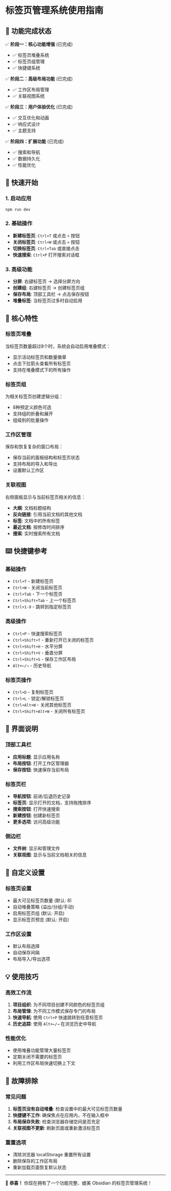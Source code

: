 # 标签页管理系统使用指南

## 🎉 功能完成状态

✅ **阶段一：核心功能增强** (已完成)
- ✅ 标签页堆叠系统
- ✅ 标签页组管理  
- ✅ 快捷键系统

✅ **阶段二：高级布局功能** (已完成)
- ✅ 工作区布局管理
- ✅ 关联视图系统

✅ **阶段三：用户体验优化** (已完成)
- ✅ 交互优化和动画
- ✅ 响应式设计
- ✅ 主题支持

✅ **阶段四：扩展功能** (已完成)
- ✅ 搜索和导航
- ✅ 数据持久化
- ✅ 性能优化

## 🚀 快速开始

### 1. 启动应用
```bash
npm run dev
```

### 2. 基础操作
- **新建标签页**: `Ctrl+T` 或点击 `+` 按钮
- **关闭标签页**: `Ctrl+W` 或点击 `×` 按钮  
- **切换标签页**: `Ctrl+Tab` 或直接点击
- **快速搜索**: `Ctrl+P` 打开搜索对话框

### 3. 高级功能
- **分屏**: 右键标签页 → 选择分屏方向
- **创建组**: 右键标签页 → 创建标签页组
- **保存布局**: 顶部工具栏 → 点击保存按钮
- **堆叠标签**: 当标签页过多时自动启用

## 🎯 核心特性

### 标签页堆叠
当标签页数量超过8个时，系统会自动启用堆叠模式：
- 显示活动标签页和数量徽章
- 点击下拉箭头查看所有标签页
- 支持在堆叠模式下的所有操作

### 标签页组
为相关标签页创建逻辑分组：
- 8种预定义颜色可选
- 支持组的折叠和展开
- 组级别的批量操作

### 工作区管理
保存和恢复复杂的窗口布局：
- 保存当前的面板结构和标签页状态
- 支持布局的导入和导出
- 设置默认工作区

### 关联视图
右侧面板显示与当前标签页相关的信息：
- **大纲**: 文档标题结构
- **反向链接**: 引用当前文档的其他文档
- **标签**: 文档中的所有标签
- **最近文档**: 按修改时间排序
- **搜索**: 实时搜索所有文档

## ⌨️ 快捷键参考

### 基础操作
- `Ctrl+T` - 新建标签页
- `Ctrl+W` - 关闭当前标签页
- `Ctrl+Tab` - 下一个标签页
- `Ctrl+Shift+Tab` - 上一个标签页
- `Ctrl+1-9` - 跳转到指定标签页

### 高级操作  
- `Ctrl+P` - 快速搜索标签页
- `Ctrl+Shift+T` - 重新打开已关闭的标签页
- `Ctrl+Shift+H` - 水平分屏
- `Ctrl+Shift+V` - 垂直分屏
- `Ctrl+Shift+S` - 保存工作区布局
- `Alt+←/→` - 历史导航

### 标签页操作
- `Ctrl+D` - 复制标签页
- `Ctrl+L` - 锁定/解锁标签页
- `Ctrl+Alt+W` - 关闭其他标签页
- `Ctrl+Shift+Alt+W` - 关闭所有标签页

## 🎨 界面说明

### 顶部工具栏
- **应用标题**: 显示应用名称
- **布局按钮**: 打开工作区管理器
- **保存按钮**: 快速保存当前布局

### 标签页栏
- **导航按钮**: 前进/后退历史记录
- **标签页**: 显示打开的文档，支持拖拽排序
- **搜索按钮**: 打开快速搜索
- **新建按钮**: 创建新标签页
- **更多选项**: 访问高级功能

### 侧边栏
- **文件树**: 显示和管理文件
- **关联视图**: 显示与当前文档相关的信息

## 🔧 自定义设置

### 标签页设置
- 最大可见标签页数量 (默认: 8)
- 自动堆叠策略 (溢出/分组/手动)
- 启用标签页组 (默认: 开启)
- 显示标签页预览 (默认: 开启)

### 工作区设置
- 默认布局选择
- 自动保存间隔
- 布局导入/导出选项

## 💡 使用技巧

### 高效工作流
1. **项目组织**: 为不同项目创建不同颜色的标签页组
2. **布局管理**: 为不同工作模式保存专门的布局
3. **快速导航**: 使用 `Ctrl+P` 快速跳转到任意标签页
4. **历史追踪**: 使用 `Alt+←/→` 在浏览历史中导航

### 性能优化
- 使用堆叠功能管理大量标签页
- 定期关闭不需要的标签页
- 利用工作区布局快速切换上下文

## 🐛 故障排除

### 常见问题
1. **标签页没有自动堆叠**: 检查设置中的最大可见标签页数量
2. **快捷键不工作**: 确保焦点在应用内，不在输入框中
3. **布局保存失败**: 检查浏览器存储空间是否充足
4. **关联视图不更新**: 刷新页面或重新激活标签页

### 重置选项
- 清除浏览器 localStorage 重置所有设置
- 删除保存的工作区布局
- 重新加载页面恢复默认状态

---

🎉 **恭喜！** 你现在拥有了一个功能完整、媲美 Obsidian 的标签页管理系统！